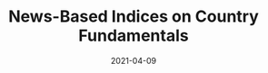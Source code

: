 ---
title: "News-Based Indices on Country Fundamentals"
collection: publications
permalink: /publications/NLP-sovspreads
date: 2021-04-09
venue: 'SSRN'
link: 'https://papers.ssrn.com/sol3/papers.cfm?abstract_id=3132278'
citation: 'Fulop, A. and Kocsis, Z., 2021. News-Based Indices on Country Fundamentals. Available at SSRN 3132278.'
---